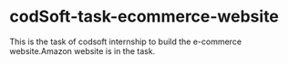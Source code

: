 # codSoft-task-ecommerce-website
This is the task of codsoft internship to build the e-commerce website.Amazon website is in the task.
